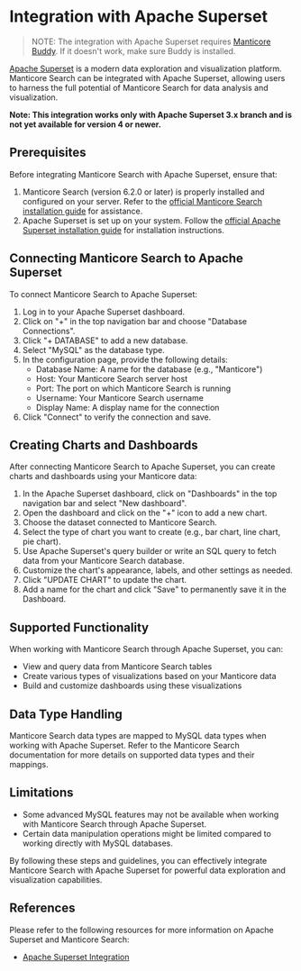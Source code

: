 # Integration with Apache Superset

> NOTE: The integration with Apache Superset requires [Manticore Buddy](../Installation/Manticore_Buddy.md). If it doesn't work, make sure Buddy is installed.

[Apache Superset](https://superset.apache.org/) is a modern data exploration and visualization platform. Manticore Search can be integrated with Apache Superset, allowing users to harness the full potential of Manticore Search for data analysis and visualization.

**Note: This integration works only with Apache Superset 3.x branch and is not yet available for version 4 or newer.**

## Prerequisites

Before integrating Manticore Search with Apache Superset, ensure that:

1. Manticore Search (version 6.2.0 or later) is properly installed and configured on your server. Refer to the [official Manticore Search installation guide](https://manual.manticoresearch.com/Installation/Installation) for assistance.
2. Apache Superset is set up on your system. Follow the [official Apache Superset installation guide](https://superset.apache.org/docs/quickstart) for installation instructions.

## Connecting Manticore Search to Apache Superset

To connect Manticore Search to Apache Superset:

1. Log in to your Apache Superset dashboard.
2. Click on "+" in the top navigation bar and choose "Database Connections".
3. Click "+ DATABASE" to add a new database.
4. Select "MySQL" as the database type.
5. In the configuration page, provide the following details:
   - Database Name: A name for the database (e.g., "Manticore")
   - Host: Your Manticore Search server host
   - Port: The port on which Manticore Search is running
   - Username: Your Manticore Search username
   - Display Name: A display name for the connection
6. Click "Connect" to verify the connection and save.

## Creating Charts and Dashboards

After connecting Manticore Search to Apache Superset, you can create charts and dashboards using your Manticore data:

1. In the Apache Superset dashboard, click on "Dashboards" in the top navigation bar and select "New dashboard".
2. Open the dashboard and click on the "+" icon to add a new chart.
3. Choose the dataset connected to Manticore Search.
4. Select the type of chart you want to create (e.g., bar chart, line chart, pie chart).
5. Use Apache Superset's query builder or write an SQL query to fetch data from your Manticore Search database.
6. Customize the chart's appearance, labels, and other settings as needed.
7. Click "UPDATE CHART" to update the chart.
8. Add a name for the chart and click "Save" to permanently save it in the Dashboard.

## Supported Functionality

When working with Manticore Search through Apache Superset, you can:

- View and query data from Manticore Search tables
- Create various types of visualizations based on your Manticore data
- Build and customize dashboards using these visualizations

## Data Type Handling

Manticore Search data types are mapped to MySQL data types when working with Apache Superset. Refer to the Manticore Search documentation for more details on supported data types and their mappings.

## Limitations

- Some advanced MySQL features may not be available when working with Manticore Search through Apache Superset.
- Certain data manipulation operations might be limited compared to working directly with MySQL databases.

By following these steps and guidelines, you can effectively integrate Manticore Search with Apache Superset for powerful data exploration and visualization capabilities.

## References
Please refer to the following resources for more information on Apache Superset and Manticore Search:
- [Apache Superset Integration](https://manticoresearch.com/blog/manticoresearch-apache-superset-integration/)

